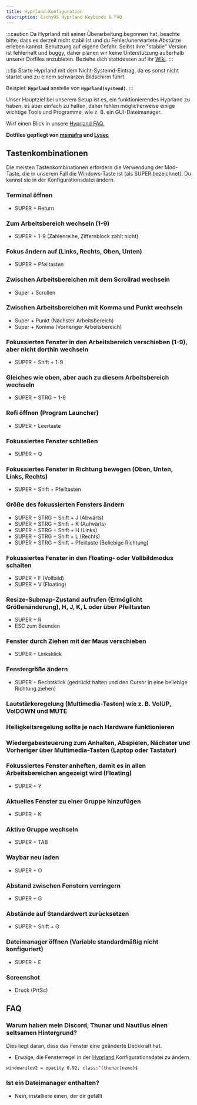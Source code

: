 ```yaml
---
title: Hyprland-Konfiguration
description: CachyOS Hyprland Keybinds & FAQ
---
```


:::caution
Da Hyprland mit seiner Überarbeitung begonnen hat, beachte bitte, dass es derzeit nicht stabil ist und du Fehler/unerwartete Abstürze erleben kannst. Benutzung auf eigene Gefahr.
Selbst ihre "stabile" Version ist fehlerhaft und buggy, daher planen wir keine Unterstützung außerhalb unserer Dotfiles anzubieten. Beziehe dich stattdessen auf ihr [Wiki](<https://wiki.hyprland.org/>).
:::

:::tip
Starte Hyprland mit dem Nicht-Systemd-Eintrag, da es sonst nicht startet und zu einem schwarzen Bildschirm führt.

Beispiel: **`Hyprland`** anstelle von **`Hyprland(systemd)`**.
:::

Unser Hauptziel bei unserem Setup ist es, ein funktionierendes Hyprland zu haben, es aber einfach zu halten, daher fehlen möglicherweise einige wichtige Tools und Programme, wie z. B. ein GUI-Dateimanager.

Wirf einen Blick in unsere [Hyprland FAQ.](/de/desktop_environments/hyprland#tastenkombinationen)

**Dotfiles gepflegt von [msmafra](https://github.com/msmafra) und [Lysec](https://github.com/Ly-sec)**

## Tastenkombinationen

Die meisten Tastenkombinationen erfordern die Verwendung der Mod-Taste, die in unserem Fall die Windows-Taste ist (als SUPER bezeichnet). Du kannst sie in der Konfigurationsdatei ändern.

### Terminal öffnen

* SUPER + Return

### Zum Arbeitsbereich wechseln (1-9)

* SUPER + 1-9 (Zahlenreihe, Ziffernblock zählt nicht)

### Fokus ändern auf (Links, Rechts, Oben, Unten)

* SUPER + Pfeiltasten

### Zwischen Arbeitsbereichen mit dem Scrollrad wechseln

* Super + Scrollen

### Zwischen Arbeitsbereichen mit Komma und Punkt wechseln

* Super + Punkt (Nächster Arbeitsbereich)
* Super + Komma (Vorheriger Arbeitsbereich)

### Fokussiertes Fenster in den Arbeitsbereich verschieben (1-9), aber nicht dorthin wechseln

* SUPER + Shift + 1-9

### Gleiches wie oben, aber auch zu diesem Arbeitsbereich wechseln

* SUPER + STRG + 1-9

### Rofi öffnen (Program Launcher)

* SUPER + Leertaste

### Fokussiertes Fenster schließen

* SUPER + Q

### Fokussiertes Fenster in Richtung bewegen (Oben, Unten, Links, Rechts)

* SUPER + Shift + Pfeiltasten

### Größe des fokussierten Fensters ändern

* SUPER + STRG + Shift + J (Abwärts)
* SUPER + STRG + Shift + K (Aufwärts)
* SUPER + STRG + Shift + H (Links)
* SUPER + STRG + Shift + L (Rechts)
* SUPER + STRG + Shift + Pfeiltaste (Beliebige Richtung)

### Fokussiertes Fenster in den Floating- oder Vollbildmodus schalten

* SUPER + F (Vollbild)
* SUPER + V (Floating)

### Resize-Submap-Zustand aufrufen (Ermöglicht Größenänderung), H, J, K, L oder über Pfeiltasten

* SUPER + R
* ESC zum Beenden

### Fenster durch Ziehen mit der Maus verschieben

* SUPER + Linksklick

### Fenstergröße ändern

* SUPER + Rechtsklick (gedrückt halten und den Cursor in eine beliebige Richtung ziehen)

### Lautstärkeregelung (Multimedia-Tasten) wie z. B. VolUP, VolDOWN und MUTE

### Helligkeitsregelung sollte je nach Hardware funktionieren

### Wiedergabesteuerung zum Anhalten, Abspielen, Nächster und Vorheriger über Multimedia-Tasten (Laptop oder Tastatur)

### Fokussiertes Fenster anheften, damit es in allen Arbeitsbereichen angezeigt wird (Floating)

* SUPER + Y

### Aktuelles Fenster zu einer Gruppe hinzufügen

* SUPER + K

### Aktive Gruppe wechseln

* SUPER + TAB

### Waybar neu laden

* SUPER + O

### Abstand zwischen Fenstern verringern

* SUPER + G

### Abstände auf Standardwert zurücksetzen

* SUPER + Shift + G

### Dateimanager öffnen (Variable standardmäßig nicht konfiguriert)

* SUPER + E

### Screenshot

* Druck (PrtSc)

## FAQ

### Warum haben mein Discord, Thunar und Nautilus einen seltsamen Hintergrund?

Dies liegt daran, dass das Fenster eine geänderte Deckkraft hat.

* Erwäge, die Fensterregel in der [Hyprland](https://github.com/CachyOS/cachyos-hyprland-settings/blob/master/etc/skel/.config/hypr/config/windowrules.conf#L21) Konfigurationsdatei zu ändern.

```sh title='Beispiel'
windowrulev2 = opacity 0.92, class:^(thunar|nemo)$
```

### Ist ein Dateimanager enthalten?

* Nein, installiere einen, der dir gefällt

